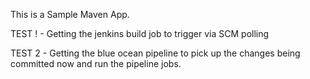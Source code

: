 This is a Sample Maven App. 

TEST ! - Getting the jenkins build job to trigger via SCM polling

TEST 2 - Getting the blue ocean pipeline to pick up the changes being committed now and run the pipeline jobs.

